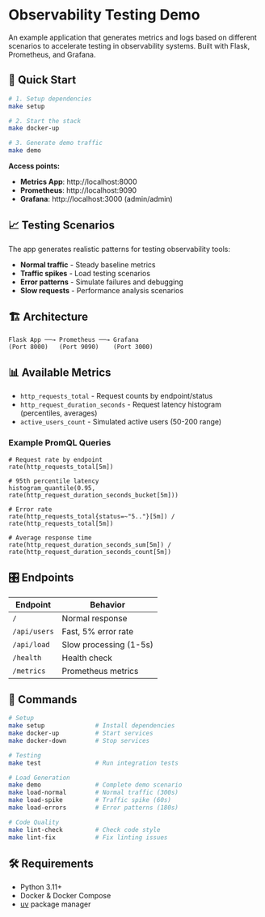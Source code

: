 # Observability Testing Demo

An example application that generates metrics and logs based on different scenarios to accelerate testing in observability systems. Built with Flask, Prometheus, and Grafana.

## 🚀 Quick Start

```bash
# 1. Setup dependencies
make setup

# 2. Start the stack
make docker-up

# 3. Generate demo traffic
make demo
```

**Access points:**
- **Metrics App**: http://localhost:8000
- **Prometheus**: http://localhost:9090  
- **Grafana**: http://localhost:3000 (admin/admin)

## 📈 Testing Scenarios

The app generates realistic patterns for testing observability tools:

- **Normal traffic** - Steady baseline metrics
- **Traffic spikes** - Load testing scenarios  
- **Error patterns** - Simulate failures and debugging
- **Slow requests** - Performance analysis scenarios

## 🏗️ Architecture

```
Flask App ──→ Prometheus ──→ Grafana
(Port 8000)   (Port 9090)    (Port 3000)
```

## 📊 Available Metrics

- `http_requests_total` - Request counts by endpoint/status
- `http_request_duration_seconds` - Request latency histogram (percentiles, averages)
- `active_users_count` - Simulated active users (50-200 range)

### Example PromQL Queries

```promql
# Request rate by endpoint
rate(http_requests_total[5m])

# 95th percentile latency
histogram_quantile(0.95, rate(http_request_duration_seconds_bucket[5m]))

# Error rate
rate(http_requests_total{status=~"5.."}[5m]) / rate(http_requests_total[5m])

# Average response time
rate(http_request_duration_seconds_sum[5m]) / rate(http_request_duration_seconds_count[5m])
```

## 🎛️ Endpoints

| Endpoint | Behavior |
|----------|----------|
| `/` | Normal response |
| `/api/users` | Fast, 5% error rate |
| `/api/load` | Slow processing (1-5s) |
| `/health` | Health check |
| `/metrics` | Prometheus metrics |

## 🧪 Commands

```bash
# Setup
make setup              # Install dependencies
make docker-up          # Start services  
make docker-down        # Stop services

# Testing
make test               # Run integration tests

# Load Generation  
make demo               # Complete demo scenario
make load-normal        # Normal traffic (300s)
make load-spike         # Traffic spike (60s)
make load-errors        # Error patterns (180s)

# Code Quality
make lint-check         # Check code style
make lint-fix           # Fix linting issues
```

## 🛠️ Requirements

- Python 3.11+
- Docker & Docker Compose
- [uv](https://docs.astral.sh/uv/) package manager
